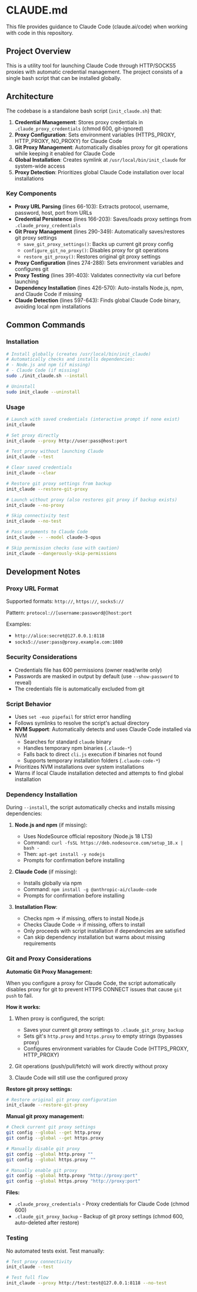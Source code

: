 # CLAUDE.md

This file provides guidance to Claude Code (claude.ai/code) when working with code in this repository.

## Project Overview

This is a utility tool for launching Claude Code through HTTP/SOCKS5 proxies with automatic credential management. The project consists of a single bash script that can be installed globally.

## Architecture

The codebase is a standalone bash script (`init_claude.sh`) that:

1. **Credential Management**: Stores proxy credentials in `.claude_proxy_credentials` (chmod 600, git-ignored)
2. **Proxy Configuration**: Sets environment variables (HTTPS_PROXY, HTTP_PROXY, NO_PROXY) for Claude Code
3. **Git Proxy Management**: Automatically disables proxy for git operations while keeping it enabled for Claude Code
4. **Global Installation**: Creates symlink at `/usr/local/bin/init_claude` for system-wide access
5. **Proxy Detection**: Prioritizes global Claude Code installation over local installations

### Key Components

- **Proxy URL Parsing** (lines 66-103): Extracts protocol, username, password, host, port from URLs
- **Credential Persistence** (lines 166-203): Saves/loads proxy settings from `.claude_proxy_credentials`
- **Git Proxy Management** (lines 290-349): Automatically saves/restores git proxy settings
  - `save_git_proxy_settings()`: Backs up current git proxy config
  - `configure_git_no_proxy()`: Disables proxy for git operations
  - `restore_git_proxy()`: Restores original git proxy settings
- **Proxy Configuration** (lines 274-288): Sets environment variables and configures git
- **Proxy Testing** (lines 391-403): Validates connectivity via curl before launching
- **Dependency Installation** (lines 426-570): Auto-installs Node.js, npm, and Claude Code if missing
- **Claude Detection** (lines 597-643): Finds global Claude Code binary, avoiding local npm installations

## Common Commands

### Installation
```bash
# Install globally (creates /usr/local/bin/init_claude)
# Automatically checks and installs dependencies:
# - Node.js and npm (if missing)
# - Claude Code (if missing)
sudo ./init_claude.sh --install

# Uninstall
sudo init_claude --uninstall
```

### Usage
```bash
# Launch with saved credentials (interactive prompt if none exist)
init_claude

# Set proxy directly
init_claude --proxy http://user:pass@host:port

# Test proxy without launching Claude
init_claude --test

# Clear saved credentials
init_claude --clear

# Restore git proxy settings from backup
init_claude --restore-git-proxy

# Launch without proxy (also restores git proxy if backup exists)
init_claude --no-proxy

# Skip connectivity test
init_claude --no-test

# Pass arguments to Claude Code
init_claude -- --model claude-3-opus

# Skip permission checks (use with caution)
init_claude --dangerously-skip-permissions
```

## Development Notes

### Proxy URL Format
Supported formats: `http://`, `https://`, `socks5://`

Pattern: `protocol://[username:password@]host:port`

Examples:
- `http://alice:secret@127.0.0.1:8118`
- `socks5://user:pass@proxy.example.com:1080`

### Security Considerations
- Credentials file has 600 permissions (owner read/write only)
- Passwords are masked in output by default (use `--show-password` to reveal)
- The credentials file is automatically excluded from git

### Script Behavior
- Uses `set -euo pipefail` for strict error handling
- Follows symlinks to resolve the script's actual directory
- **NVM Support**: Automatically detects and uses Claude Code installed via NVM
  - Searches for standard `claude` binary
  - Handles temporary npm binaries (`.claude-*`)
  - Falls back to direct `cli.js` execution if binaries not found
  - Supports temporary installation folders (`.claude-code-*`)
- Prioritizes NVM installations over system installations
- Warns if local Claude installation detected and attempts to find global installation

### Dependency Installation
During `--install`, the script automatically checks and installs missing dependencies:

1. **Node.js and npm** (if missing):
   - Uses NodeSource official repository (Node.js 18 LTS)
   - Command: `curl -fsSL https://deb.nodesource.com/setup_18.x | bash -`
   - Then: `apt-get install -y nodejs`
   - Prompts for confirmation before installing

2. **Claude Code** (if missing):
   - Installs globally via npm
   - Command: `npm install -g @anthropic-ai/claude-code`
   - Prompts for confirmation before installing

3. **Installation Flow**:
   - Checks npm → if missing, offers to install Node.js
   - Checks Claude Code → if missing, offers to install
   - Only proceeds with script installation if dependencies are satisfied
   - Can skip dependency installation but warns about missing requirements

### Git and Proxy Considerations

**Automatic Git Proxy Management:**

When you configure a proxy for Claude Code, the script automatically disables proxy for git to prevent HTTPS CONNECT issues that cause `git push` to fail.

**How it works:**
1. When proxy is configured, the script:
   - Saves your current git proxy settings to `.claude_git_proxy_backup`
   - Sets git's `http.proxy` and `https.proxy` to empty strings (bypasses proxy)
   - Configures environment variables for Claude Code (HTTPS_PROXY, HTTP_PROXY)

2. Git operations (push/pull/fetch) will work directly without proxy
3. Claude Code will still use the configured proxy

**Restore git proxy settings:**
```bash
# Restore original git proxy configuration
init_claude --restore-git-proxy
```

**Manual git proxy management:**
```bash
# Check current git proxy settings
git config --global --get http.proxy
git config --global --get https.proxy

# Manually disable git proxy
git config --global http.proxy ""
git config --global https.proxy ""

# Manually enable git proxy
git config --global http.proxy "http://proxy:port"
git config --global https.proxy "http://proxy:port"
```

**Files:**
- `.claude_proxy_credentials` - Proxy credentials for Claude Code (chmod 600)
- `.claude_git_proxy_backup` - Backup of git proxy settings (chmod 600, auto-deleted after restore)

### Testing
No automated tests exist. Test manually:
```bash
# Test proxy connectivity
init_claude --test

# Test full flow
init_claude --proxy http://test:test@127.0.0.1:8118 --no-test
```
